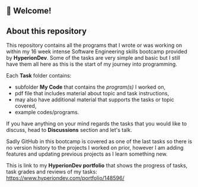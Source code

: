## 👋 Welcome!

## About this repository

This repository contains all the programs that I wrote or was working on within my 16 week intense Software Engineering skills bootcamp provided by **HyperionDev**.
Some of the tasks are very simple and basic but I still have them all here as this is the start of my journey into programming.

Each **Task** folder contains:
  - subfolder **My Code** that contains the *program(s)* I worked on,
  - pdf file that includes material about topic and task instructions,
  - may also have additional material that supports the tasks or topic covered,
  - example codes/programs.

If you have anything on your mind regards the tasks that you would like to discuss, head to **Discussions** section and let's talk.

Sadly GitHub in this bootcamp is covered as one of the last tasks so there is no version history to the projects I worked on prior, however I am adding features and updating previous projects as I learn something new.

This is link to my **HyperionDev portfolio** that shows the progress of tasks, task grades and reviews of my tasks: https://www.hyperiondev.com/portfolio/148596/
